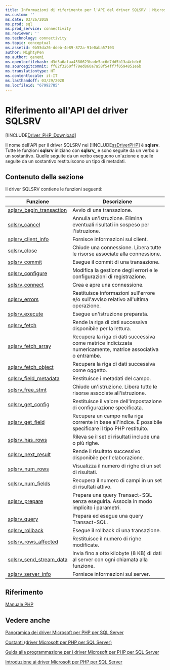 ```yaml
---
title: Informazioni di riferimento per l'API del driver SQLSRV | Microsoft Docs
ms.custom: ''
ms.date: 03/26/2018
ms.prod: sql
ms.prod_service: connectivity
ms.reviewer: ''
ms.technology: connectivity
ms.topic: conceptual
ms.assetid: 0b55da26-ddeb-4e89-872a-91e0aba57103
author: MightyPen
ms.author: genemi
ms.openlocfilehash: d3d5a6afaa4580623bade5ac6d7dd5b13a4cbdc6
ms.sourcegitcommit: ff82f3260ff79ed860a7a58f54ff7f0594851e6b
ms.translationtype: HT
ms.contentlocale: it-IT
ms.lasthandoff: 03/29/2020
ms.locfileid: "67992785"
---
```

# <a name="sqlsrv-driver-api-reference"></a>Riferimento all'API del driver SQLSRV
[!INCLUDE[Driver_PHP_Download](../../includes/driver_php_download.md)]

Il nome dell'API per il driver SQLSRV nei [!INCLUDE[ssDriverPHP](../../includes/ssdriverphp_md.md)] è **sqlsrv**. Tutte le funzioni **sqlsrv** iniziano con **sqlsrv_** e sono seguite da un verbo o un sostantivo. Quelle seguite da un verbo eseguono un'azione e quelle seguite da un sostantivo restituiscono un tipo di metadati.  
  
## <a name="in-this-section"></a>Contenuto della sezione  
Il driver SQLSRV contiene le funzioni seguenti:  
  
|Funzione|Descrizione|  
|------------|---------------|  
|[sqlsrv_begin_transaction](../../connect/php/sqlsrv-begin-transaction.md)|Avvio di una transazione.|  
|[sqlsrv_cancel](../../connect/php/sqlsrv-cancel.md)|Annulla un'istruzione. Elimina eventuali risultati in sospeso per l'istruzione.|  
|[sqlsrv_client_info](../../connect/php/sqlsrv-client-info.md)|Fornisce informazioni sul client.|  
|[sqlsrv_close](../../connect/php/sqlsrv-close.md)|Chiude una connessione. Libera tutte le risorse associate alla connessione.|  
|[sqlsrv_commit](../../connect/php/sqlsrv-commit.md)|Esegue il commit di una transazione.|  
|[sqlsrv_configure](../../connect/php/sqlsrv-configure.md)|Modifica la gestione degli errori e le configurazioni di registrazione.|  
|[sqlsrv_connect](../../connect/php/sqlsrv-connect.md)|Crea e apre una connessione.|  
|[sqlsrv_errors](../../connect/php/sqlsrv-errors.md)|Restituisce informazioni sull'errore e/o sull'avviso relativo all'ultima operazione.|  
|[sqlsrv_execute](../../connect/php/sqlsrv-execute.md)|Esegue un'istruzione preparata.|  
|[sqlsrv_fetch](../../connect/php/sqlsrv-fetch.md)|Rende la riga di dati successiva disponibile per la lettura.|  
|[sqlsrv_fetch_array](../../connect/php/sqlsrv-fetch-array.md)|Recupera la riga di dati successiva come matrice indicizzata numericamente, matrice associativa o entrambe.|  
|[sqlsrv_fetch_object](../../connect/php/sqlsrv-fetch-object.md)|Recupera la riga di dati successiva come oggetto.|  
|[sqlsrv_field_metadata](../../connect/php/sqlsrv-field-metadata.md)|Restituisce i metadati del campo.|  
|[sqlsrv_free_stmt](../../connect/php/sqlsrv-free-stmt.md)|Chiude un'istruzione. Libera tutte le risorse associate all'istruzione.|  
|[sqlsrv_get_config](../../connect/php/sqlsrv-get-config.md)|Restituisce il valore dell'impostazione di configurazione specificata.|  
|[sqlsrv_get_field](../../connect/php/sqlsrv-get-field.md)|Recupera un campo nella riga corrente in base all'indice. È possibile specificare il tipo PHP restituito.|  
|[sqlsrv_has_rows](../../connect/php/sqlsrv-has-rows.md)|Rileva se il set di risultati include una o più righe.|  
|[sqlsrv_next_result](../../connect/php/sqlsrv-next-result.md)|Rende il risultato successivo disponibile per l'elaborazione.|  
|[sqlsrv_num_rows](../../connect/php/sqlsrv-num-rows.md)|Visualizza il numero di righe di un set di risultati.|  
|[sqlsrv_num_fields](../../connect/php/sqlsrv-num-fields.md)|Recupera il numero di campi in un set di risultati attivo.|  
|[sqlsrv_prepare](../../connect/php/sqlsrv-prepare.md)|Prepara una query Transact-SQL senza eseguirla. Associa in modo implicito i parametri.|  
|[sqlsrv_query](../../connect/php/sqlsrv-query.md)|Prepara ed esegue una query Transact-SQL.|  
|[sqlsrv_rollback](../../connect/php/sqlsrv-rollback.md)|Esegue il rollback di una transazione.|  
|[sqlsrv_rows_affected](../../connect/php/sqlsrv-rows-affected.md)|Restituisce il numero di righe modificate.|  
|[sqlsrv_send_stream_data](../../connect/php/sqlsrv-send-stream-data.md)|Invia fino a otto kilobyte (8 KB) di dati al server con ogni chiamata alla funzione.|  
|[sqlsrv_server_info](../../connect/php/sqlsrv-server-info.md)|Fornisce informazioni sul server.|  
  
## <a name="reference"></a>Riferimento  
[Manuale PHP](https://php.net/manual)  
  
## <a name="see-also"></a>Vedere anche  
[Panoramica dei driver Microsoft per PHP per SQL Server](../../connect/php/overview-of-the-php-sql-driver.md)

[Costanti &#40;driver Microsoft per PHP per SQL Server&#41;](../../connect/php/constants-microsoft-drivers-for-php-for-sql-server.md)

[Guida alla programmazione per i driver Microsoft per PHP per SQL Server](../../connect/php/programming-guide-for-php-sql-driver.md)

[Introduzione ai driver Microsoft per PHP per SQL Server](../../connect/php/getting-started-with-the-php-sql-driver.md)
  
